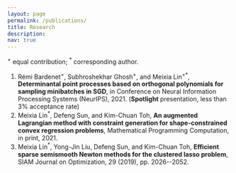 ```yaml
---
layout: page
permalink: /publications/
title: Research
description: 
nav: true
---
```



<sup>+</sup> equal contribution; <sup>*</sup> corresponding author.

1. Rémi Bardenet<sup>+</sup>, Subhroshekhar Ghosh<sup>+</sup>, and Meixia Lin<sup>+*</sup>, **Determinantal point processes based on orthogonal polynomials for sampling minibatches in SGD**, in Conference on Neural Information Processing Systems (NeurIPS), 2021. (**Spotlight** presentation, less than 3% acceptance rate)
2. Meixia Lin<sup>*</sup>, Defeng Sun, and Kim-Chuan Toh, **An augmented Lagrangian method with constraint generation for shape-constrained convex regression problems**, Mathematical Programming Computation, in print, 2021.
3. Meixia Lin<sup>*</sup>, Yong-Jin Liu, Defeng Sun, and Kim-Chuan Toh, **Efficient sparse semismooth Newton methods for the clustered lasso problem**, SIAM Journal on Optimization, 29 (2019), pp. 2026--2052.



